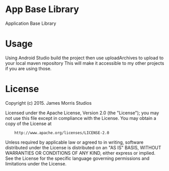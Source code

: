 # App Base Library
Application Base Library

# Usage
Using Android Studio build the project then use uploadArchives to upload to your local maven repository
This will make it accessible to my other projects if you are using those.

# License
Copyright (c) 2015.  James Morris Studios

Licensed under the Apache License, Version 2.0 (the "License");
you may not use this file except in compliance with the License.
You may obtain a copy of the License at

        http://www.apache.org/licenses/LICENSE-2.0

Unless required by applicable law or agreed to in writing, software
distributed under the License is distributed on an "AS IS" BASIS,
WITHOUT WARRANTIES OR CONDITIONS OF ANY KIND, either express or implied.
See the License for the specific language governing permissions and
limitations under the License.
